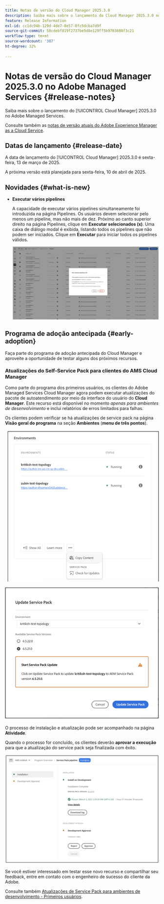 ```yaml
---
title: Notas de versão do Cloud Manager 2025.3.0
description: Saiba mais sobre o lançamento do Cloud Manager 2025.3.0 no Adobe Managed Services.
feature: Release Information
exl-id: cc1dc94b-129d-4de7-8e57-8fc5dcba7d9f
source-git-commit: 58cdebf819f2737be5d8e129ff5b9783888f3c21
workflow-type: tm+mt
source-wordcount: '307'
ht-degree: 32%

---
```


# Notas de versão do Cloud Manager 2025.3.0 no Adobe Managed Services {#release-notes}

<!-- RELEASE WIKI  https://wiki.corp.adobe.com/display/DMSArchitecture/Cloud+Manager+2025.02.0+Release -->

Saiba mais sobre o lançamento do [!UICONTROL Cloud Manager] 2025.3.0 no Adobe Managed Services.

Consulte também as [notas de versão atuais do Adobe Experience Manager as a Cloud Service](https://experienceleague.adobe.com/pt-br/docs/experience-manager-cloud-service/content/release-notes/home).

## Datas de lançamento {#release-date}

A data de lançamento do [!UICONTROL Cloud Manager] 2025.3.0 é sexta-feira, 13 de março de 2025.

A próxima versão está planejada para sexta-feira, 10 de abril de 2025.

## Novidades {#what-is-new}

* **Executar vários pipelines**

  A capacidade de executar vários pipelines simultaneamente foi introduzida na página Pipelines. Os usuários devem selecionar pelo menos um pipeline, mas não mais de dez. Próximo ao canto superior direito na página Pipelines, clique em **Executar selecionados (x)**. Uma caixa de diálogo modal é exibida, listando todos os pipelines que não podem ser iniciados. Clique em **Executar** para iniciar todos os pipelines válidos.

  ![Caixa de diálogo Executar pipelines selecionados](/help/release-notes/assets/run-selected-pipelines.png)



## Programa de adoção antecipada {#early-adoption}

Faça parte do programa de adoção antecipada do Cloud Manager e aproveite a oportunidade de testar alguns dos próximos recursos.

### Atualizações do Self-Service Pack para clientes do AMS Cloud Manager

Como parte do programa dos primeiros usuários, os clientes do Adobe Managed Services Cloud Manager agora podem executar atualizações do pacote de autoatendimento por meio da interface do usuário do **Cloud Manager**. Este recurso está disponível no momento *apenas para ambientes de desenvolvimento* e inclui relatórios de erros limitados para falhas.

Os clientes podem verificar se há atualizações de service pack na página **Visão geral do programa** na seção **Ambientes** (**menu de três pontos**).

![Opção de menu Verificar atualizações](/help/release-notes/assets/check-for-updates-1.png)

![Caixa de diálogo Atualizar Service Pack](/help/release-notes/assets/check-for-updates-2.png)

O processo de instalação e atualização pode ser acompanhado na página **Atividade**.

Quando o processo for concluído, os clientes deverão **aprovar a execução** para que a atualização do service pack seja finalizada com êxito.

![Aprovar atualização de página de serviço](/help/release-notes/assets/check-for-updates-3.png)

Se você estiver interessado em testar esse novo recurso e compartilhar seu feedback, entre em contato com o engenheiro de sucesso do cliente da Adobe.

Consulte também [Atualizações de Service Pack para ambientes de desenvolvimento - Primeiros usuários](/help/using/service-packs-environments.md).


<!-- ## Bug fixes {#bug-fixes}

* A

Known Issues {#known-issues}

* A -->
